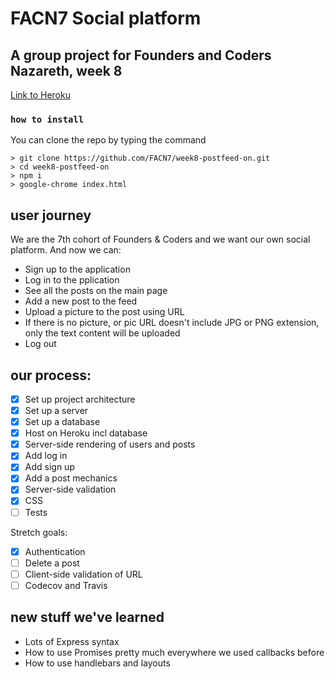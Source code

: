 # FACN7 Social platform
## A group project for Founders and Coders Nazareth, week 8

[Link to Heroku](https://week8-postfeed-on.herokuapp.com/)


### `how to install`

You can clone the repo by typing the command

```console
> git clone https://github.com/FACN7/week8-postfeed-on.git
> cd week8-postfeed-on
> npm i
> google-chrome index.html
```

## user journey

We are the 7th cohort of Founders & Coders and we want our own social platform. And now we can:

* Sign up to the application
* Log in to the pplication
* See all the posts on the main page
* Add a new post to the feed
* Upload a picture to the post using URL 
* If there is no picture, or pic URL doesn't include JPG or PNG extension, only the text content will be uploaded
* Log out


## our process:

- [x] Set up project architecture
- [x] Set up a server
- [x] Set up a database
- [x] Host on Heroku incl database
- [x] Server-side rendering of users and posts
- [x] Add log in
- [x] Add sign up
- [x] Add a post mechanics
- [x] Server-side validation
- [x] CSS
- [ ] Tests

Stretch goals:

- [x] Authentication
- [ ] Delete a post
- [ ] Client-side validation of URL
- [ ] Codecov and Travis

## new stuff we've learned

* Lots of Express syntax
* How to use Promises pretty much everywhere we used callbacks before
* How to use handlebars and layouts
